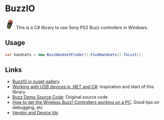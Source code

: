 # BuzzIO

![Buzz Controller](https://github.com/bbeardsley/BuzzIO/raw/master/icon.png) This is a C# library to use Sony PS2 Buzz controllers in Windows.

## Usage
```C#
var handsets = new BuzzHandsetFinder().FindHandsets().ToList();
```

## Links
- [BuzzIO in nuget gallery](http://nuget.org/packages/BuzzIO)
- [Working with USB devices in .NET and C#](http://www.developerfusion.com/article/84338/making-usb-c-friendly/): Inspiration and start of this library
- [Buzz Demo Source Code](http://www.developerfusion.com/resource/download/content/84338/buzz%20demo%20source%20code/): Original source code
- [How to get the Wireless Buzz! Controllers working on a PC](http://www.soundtherapy.org.uk/253/wireless-switch-article/): Good tips on debugging, etc
- [Vendor and Device Ids](http://www.linux-usb.org/usb.ids)
